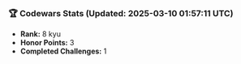 ### 🏆 Codewars Stats (Updated: 2025-03-10 01:57:11 UTC)

- **Rank:** 8 kyu
- **Honor Points:** 3
- **Completed Challenges:** 1
